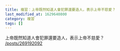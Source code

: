 ```yaml
---
title: 複習：上帝既然知道人會犯罪還要造人，表示上帝不慈愛？
last_modified_at: 1629640800
category: 複習
tags: []
---
```


<div>上帝既然知道人會犯罪還要造人，表示上帝不慈愛？</div>

<div><a href="/posts/269192092" target="_blank">/posts/269192092</a></div>

